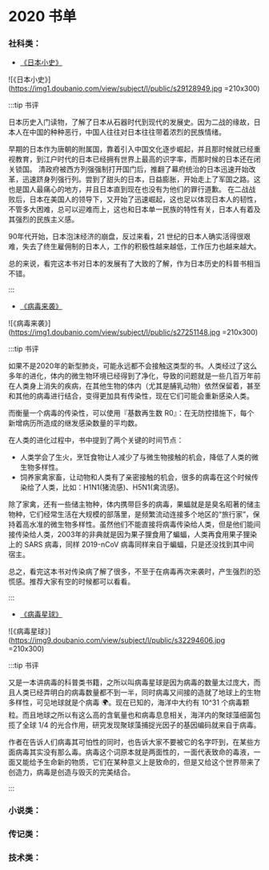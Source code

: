 # 2020 书单

<script>
const socialSciences = [
  {
    name: "5",
    children: [
      {
        name: "日本小史"
      },
      {
        name: "病毒星球"
      }
    ]
  },
  {
    name: "4",
    children: [
      {
        name: "病毒来袭"
      }
    ]
  }
]
const books = [
  {
    name: "社科",
    children: socialSciences
  }
]
export default {
  data() {
    return {
      books
    }
  }
}
</script>
<e-chart :books="books" />

### 社科类：

- [《日本小史》](https://book.douban.com/subject/26905730/)

![《日本小史》](https://img1.doubanio.com/view/subject/l/public/s29128949.jpg =210x300)

:::tip 书评

日本历史入门读物，了解了日本从石器时代到现代的发展史。因为二战的缘故，日本人在中国的种种恶行，中国人往往对日本往往带着浓烈的民族情绪。

早期的日本作为唐朝的附属国，靠着引入中国文化逐步崛起，并且那时候就已经重视教育，到江户时代的日本已经拥有世界上最高的识字率，而那时候的日本还在闭关锁国。
清政府被西方列强强制打开国门后，推翻了幕府统治的日本迅速开始改革，迅速跻身列强行列。尝到了甜头的日本，日益膨胀，开始走上了军国之路。这也是国人最痛心的地方，并且日本直到现在也没有为他们的罪行道歉。
在二战战败后，日本在美国人的领导下，又开始了迅速崛起，这也足以体现日本人的韧性，不管多大困难，总可以迎难而上，这也和日本单一民族的特性有关，日本人有着及其强烈的民族主义感。

90年代开始，日本泡沫经济的崩盘，反过来看，21 世纪的日本人确实活得很艰难，失去了终生雇佣制的日本人，工作的积极性越来越低，工作压力也越来越大。

总的来说，看完这本书对日本的发展有了大致的了解，作为日本历史的科普书相当不错。

:::


- [《病毒来袭》](https://book.douban.com/subject/25857941/)

![《病毒来袭》](https://img1.doubanio.com/view/subject/l/public/s27251148.jpg =210x300)

:::tip 书评

如果不是2020年的新型肺炎，可能永远都不会接触这类型的书。人类经过了这么多年的进化，体内的微生物环境已经得到了净化，导致的问题就是一些几百万年前在人类身上消失的疾病，在其他生物的体内（尤其是脯乳动物）依然保留着，甚至和其他的病毒进行结合，变得更加具有传染性，现在它们可能会重新感染人类。

而衡量一个病毒的传染性，可以使用『基数再生数 R0』：在无防控措施下，每个新增病历所造成的继发感染数量的平均数。

在人类的进化过程中，书中提到了两个关键的时间节点：

- 人类学会了生火，烹饪食物让人减少了与微生物接触的机会，降低了人类的微生物多样性。
- 饲养家禽家畜，让动物和人类有了亲密接触的机会，很多的病毒在这个时候传染给了人类，比如：H1N1(猪流感)、H5N1(禽流感)。

除了家禽，还有一些储主物种，体内携带巨多的病毒，果蝠就是是臭名昭著的储主物种，它们经常生活在大规模的部落里，是频繁流动连接多个地区的“旅行家”，保持着高水准的微生物多样性。虽然他们不能直接将病毒传染给人类，但是他们能间接传染给人类，2003年的非典就是因为果子狸食用了蝙蝠，人类再食用果子狸染上的 SARS 病毒，同样 2019-nCoV 病毒同样来自于蝙蝠，只是还没找到其中间宿主。

总之，看完这本书对传染病了解了很多，不至于在病毒再次来袭时，产生强烈的恐慌感。推荐大家有空的时候都可以看看。

:::

- [《病毒星球》](https://book.douban.com/subject/33408247/)

![《病毒星球》](https://img9.doubanio.com/view/subject/l/public/s32294606.jpg =210x300)

:::tip 书评

又是一本讲病毒的科普类书籍，之所以叫病毒星球是因为病毒的数量太过庞大，而且人类已经弄明白的病毒数量都不到一半，同时病毒又间接的造就了地球上的生物多样性，可见地球就是个病毒 🌍。现在已知的，海洋中大约有 10^31 个病毒颗粒。而且地球之所以有这么高的含氧量也和病毒息息相关，海洋内的聚球藻细菌包揽了全球 1/4 的光合作用，研究发现聚球藻捕捉光因子的基因编码就来自于病毒。

作者在告诉人们病毒其可怕性的同时，也告诉大家不要被它的名字吓到，在某些方面病毒其实没有那么毒。病毒这个词原本就是两面性的，一面代表致命的毒液，一面又能给予生命新的物质，它们在某种意义上是致命的，但是又给这个世界带来了创造力，病毒是创造与毁灭的完美结合。

:::

### 小说类：

### 传记类：

### 技术类：

